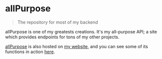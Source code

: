 # allPurpose
> The repository for most of my backend

allPurpose is one of my greatests creations. It's my all-purpose API; a site which provides endpoints for tons of my other projects.

[allPurpose](allpurpose.netlify.com) is also hosted on [my website](jacobtepperman.com), and you can see some of its functions in action [here](jacobtepperman.com/functions).
